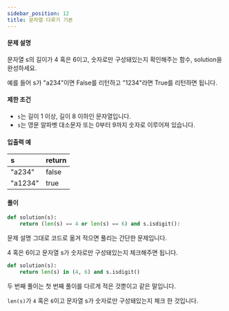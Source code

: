 ```yaml
---
sidebar_position: 12
title: 문자열 다루기 기본
---
```


#### 문제 설명

문자열 s의 길이가 4 혹은 6이고, 숫자로만 구성돼있는지 확인해주는 함수, solution을 완성하세요.

예를 들어 s가 "a234"이면 False를 리턴하고 "1234"라면 True를 리턴하면 됩니다.

#### 제한 조건

- `s`는 길이 1 이상, 길이 8 이하인 문자열입니다.
- `s`는 영문 알파벳 대소문자 또는 0부터 9까지 숫자로 이루어져 있습니다.

#### 입출력 예

| s       | return |
| :------ | :----- |
| "a234"  | false  |
| "a1234" | true   |

#### 풀이

```python title='첫 번째 풀이' showLineNumbers
def solution(s):
    return (len(s) == 4 or len(s) == 6) and s.isdigit():
```

문제 설명 그대로 코드로 옮겨 적으면 풀리는 간단한 문제입니다.

4 혹은 6이고 문자열 s가 숫자로만 구성돼있는지 체크해주면 됩니다.
<br/>

```python title='두 번째 풀이' showLineNumbers
def solution(s):
    return len(s) in (4, 6) and s.isdigit()
```

두 번째 풀이는 첫 번째 풀이를 다르게 적은 것뿐이고 같은 말입니다.

`len(s)`가 `4` 혹은 `6`이고 문자열 s가 숫자로만 구성돼있는지 체크 한 것입니다.
